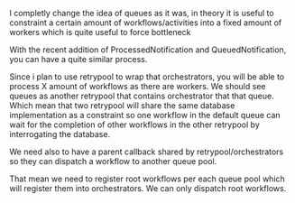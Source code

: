 

I completly change the idea of queues as it was, in theory it is useful to constraint a certain amount of workflows/activities into a fixed amount of workers which is quite useful to force bottleneck

With the recent addition of ProcessedNotification and QueuedNotification, you can have a quite similar process.

Since i plan to use retrypool to wrap that orchestrators, you will be able to process X amount of workflows as there are workers. We should see queues as another retrypool that contains orchestrator that that queue. Which mean that two retrypool will share the same database implementation as a constraint so one workflow in the default queue can wait for the completion of other workflows in the other retrypool by interrogating the database.

We need also to have a parent callback shared by retrypool/orchestrators so they can dispatch a workflow to another queue pool. 

That mean we need to register root workflows per each queue pool which will register them into orchestrators. We can only dispatch root workflows.

